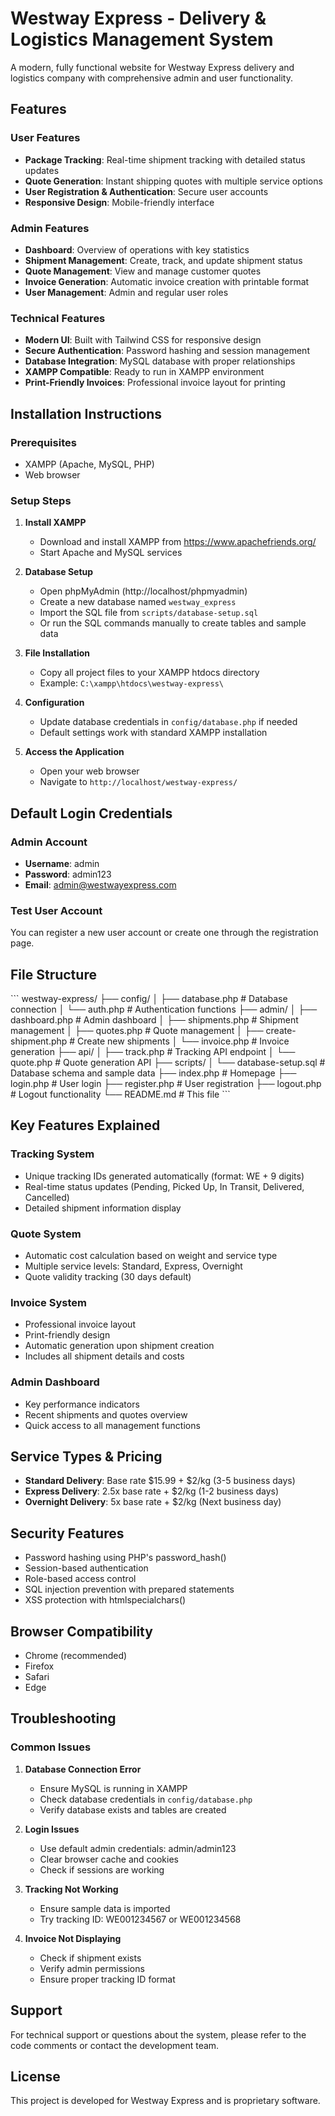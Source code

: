 # Westway Express - Delivery & Logistics Management System

A modern, fully functional website for Westway Express delivery and logistics company with comprehensive admin and user functionality.

## Features

### User Features
- **Package Tracking**: Real-time shipment tracking with detailed status updates
- **Quote Generation**: Instant shipping quotes with multiple service options
- **User Registration & Authentication**: Secure user accounts
- **Responsive Design**: Mobile-friendly interface

### Admin Features
- **Dashboard**: Overview of operations with key statistics
- **Shipment Management**: Create, track, and update shipment status
- **Quote Management**: View and manage customer quotes
- **Invoice Generation**: Automatic invoice creation with printable format
- **User Management**: Admin and regular user roles

### Technical Features
- **Modern UI**: Built with Tailwind CSS for responsive design
- **Secure Authentication**: Password hashing and session management
- **Database Integration**: MySQL database with proper relationships
- **XAMPP Compatible**: Ready to run in XAMPP environment
- **Print-Friendly Invoices**: Professional invoice layout for printing

## Installation Instructions

### Prerequisites
- XAMPP (Apache, MySQL, PHP)
- Web browser

### Setup Steps

1. **Install XAMPP**
   - Download and install XAMPP from https://www.apachefriends.org/
   - Start Apache and MySQL services

2. **Database Setup**
   - Open phpMyAdmin (http://localhost/phpmyadmin)
   - Create a new database named `westway_express`
   - Import the SQL file from `scripts/database-setup.sql`
   - Or run the SQL commands manually to create tables and sample data

3. **File Installation**
   - Copy all project files to your XAMPP htdocs directory
   - Example: `C:\xampp\htdocs\westway-express\`

4. **Configuration**
   - Update database credentials in `config/database.php` if needed
   - Default settings work with standard XAMPP installation

5. **Access the Application**
   - Open your web browser
   - Navigate to `http://localhost/westway-express/`

## Default Login Credentials

### Admin Account
- **Username**: admin
- **Password**: admin123
- **Email**: admin@westwayexpress.com

### Test User Account
You can register a new user account or create one through the registration page.

## File Structure

\`\`\`
westway-express/
├── config/
│   ├── database.php          # Database connection
│   └── auth.php             # Authentication functions
├── admin/
│   ├── dashboard.php        # Admin dashboard
│   ├── shipments.php        # Shipment management
│   ├── quotes.php           # Quote management
│   ├── create-shipment.php  # Create new shipments
│   └── invoice.php          # Invoice generation
├── api/
│   ├── track.php           # Tracking API endpoint
│   └── quote.php           # Quote generation API
├── scripts/
│   └── database-setup.sql  # Database schema and sample data
├── index.php               # Homepage
├── login.php              # User login
├── register.php           # User registration
├── logout.php             # Logout functionality
└── README.md              # This file
\`\`\`

## Key Features Explained

### Tracking System
- Unique tracking IDs generated automatically (format: WE + 9 digits)
- Real-time status updates (Pending, Picked Up, In Transit, Delivered, Cancelled)
- Detailed shipment information display

### Quote System
- Automatic cost calculation based on weight and service type
- Multiple service levels: Standard, Express, Overnight
- Quote validity tracking (30 days default)

### Invoice System
- Professional invoice layout
- Print-friendly design
- Automatic generation upon shipment creation
- Includes all shipment details and costs

### Admin Dashboard
- Key performance indicators
- Recent shipments and quotes overview
- Quick access to all management functions

## Service Types & Pricing

- **Standard Delivery**: Base rate $15.99 + $2/kg (3-5 business days)
- **Express Delivery**: 2.5x base rate + $2/kg (1-2 business days)
- **Overnight Delivery**: 5x base rate + $2/kg (Next business day)

## Security Features

- Password hashing using PHP's password_hash()
- Session-based authentication
- Role-based access control
- SQL injection prevention with prepared statements
- XSS protection with htmlspecialchars()

## Browser Compatibility

- Chrome (recommended)
- Firefox
- Safari
- Edge

## Troubleshooting

### Common Issues

1. **Database Connection Error**
   - Ensure MySQL is running in XAMPP
   - Check database credentials in `config/database.php`
   - Verify database exists and tables are created

2. **Login Issues**
   - Use default admin credentials: admin/admin123
   - Clear browser cache and cookies
   - Check if sessions are working

3. **Tracking Not Working**
   - Ensure sample data is imported
   - Try tracking ID: WE001234567 or WE001234568

4. **Invoice Not Displaying**
   - Check if shipment exists
   - Verify admin permissions
   - Ensure proper tracking ID format

## Support

For technical support or questions about the system, please refer to the code comments or contact the development team.

## License

This project is developed for Westway Express and is proprietary software.
